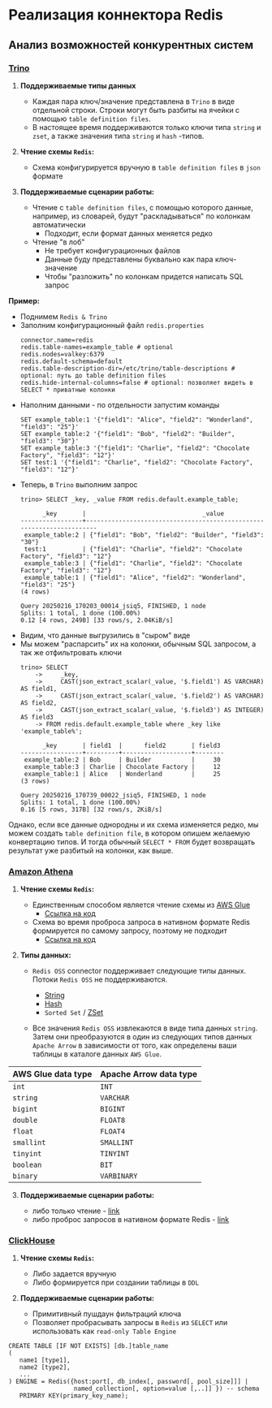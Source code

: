 # Реализация коннектора Redis

## Анализ возможностей конкурентных систем

### [Trino](https://trino.io/docs/current/connector/redis.html)

1. **Поддерживаемые типы данных**
    - Каждая пара ключ/значение представлена в `Trino` в виде отдельной строки. Строки могут быть разбиты на ячейки с
      помощью `table definition files`.
    - В настоящее время поддерживаются только ключи типа `string` и `zset`, а также значения типа `string` и `hash`
      -типов.

2. **Чтение схемы `Redis`:**
    - Схема конфигурируется вручную в `table definition files` в `json` формате

3. **Поддерживаемые сценарии работы:**
    - Чтение с `table definition files`, с помощью которого данные, например, из словарей, будут "раскладываться" по
      колонкам автоматически
        - Подходит, если формат данных меняется редко
    - Чтение "в лоб"
        - Не требует конфигурационных файлов
        - Данные буду представлены буквально как пара ключ-значение
        - Чтобы "разложить" по колонкам придется написать SQL запрос

**Пример:**

- Поднимем `Redis & Trino`
- Заполним конфигурационный файл `redis.properties`
   ```
   connector.name=redis
   redis.table-names=example_table # optional
   redis.nodes=valkey:6379
   redis.default-schema=default
   redis.table-description-dir=/etc/trino/table-descriptions # optional: путь до table definition files
   redis.hide-internal-columns=false # optional: позволяет видеть в SELECT * приватные колонки
   ```
- Наполним данными - по отдельности запустим команды
   ```
   SET example_table:1 '{"field1": "Alice", "field2": "Wonderland", "field3": "25"}'
   SET example_table:2 '{"field1": "Bob", "field2": "Builder", "field3": "30"}'
   SET example_table:3 '{"field1": "Charlie", "field2": "Chocolate Factory", "field3": "12"}'
   SET test:1 '{"field1": "Charlie", "field2": "Chocolate Factory", "field3": "12"}'
   ```
- Теперь, в `Trino` выполним запрос
   ```
   trino> SELECT _key, _value FROM redis.default.example_table;
         
         _key       |                                _value                                
   -----------------+----------------------------------------------------------------------
    example_table:2 | {"field1": "Bob", "field2": "Builder", "field3": "30"}               
    test:1          | {"field1": "Charlie", "field2": "Chocolate Factory", "field3": "12"} 
    example_table:3 | {"field1": "Charlie", "field2": "Chocolate Factory", "field3": "12"} 
    example_table:1 | {"field1": "Alice", "field2": "Wonderland", "field3": "25"}          
   (4 rows)
   
   Query 20250216_170203_00014_jsiq5, FINISHED, 1 node
   Splits: 1 total, 1 done (100.00%)
   0.12 [4 rows, 249B] [33 rows/s, 2.04KiB/s]
   ```
- Видим, что данные выгрузились в "сыром" виде
- Мы можем "распарсить" их на колонки, обычным SQL запросом, а так же отфильтровать ключи
   ```
   trino> SELECT 
       ->     _key, 
       ->     CAST(json_extract_scalar(_value, '$.field1') AS VARCHAR) AS field1,
       ->     CAST(json_extract_scalar(_value, '$.field2') AS VARCHAR) AS field2,
       ->     CAST(json_extract_scalar(_value, '$.field3') AS INTEGER) AS field3
       -> FROM redis.default.example_table where _key like 'example_table%';
         
         _key       | field1  |      field2       | field3 
   -----------------+---------+-------------------+--------
    example_table:2 | Bob     | Builder           |     30 
    example_table:3 | Charlie | Chocolate Factory |     12 
    example_table:1 | Alice   | Wonderland        |     25 
   (3 rows)
   
   Query 20250216_170739_00022_jsiq5, FINISHED, 1 node
   Splits: 1 total, 1 done (100.00%)
   0.16 [5 rows, 317B] [32 rows/s, 2KiB/s]
   ```

Однако, если все данные однородны и их схема изменяется редко, мы можем создать `table definition file`, в котором
опишем желаемую конвертацию типов. И тогда обычный `SELECT * FROM` будет возвращать результат уже разбитый на колонки,
как выше.

### [Amazon Athena](https://docs.aws.amazon.com/athena/latest/ug/connectors-redis.html)

1. **Чтение схемы `Redis`:**

    - Единственным способом является чтение схемы
      из [AWS Glue](https://docs.aws.amazon.com/athena/latest/ug/connectors-redis.html#connectors-redis-setting-up-databases-and-tables-in-glue)
        - [Ссылка на код](https://github.com/awslabs/aws-athena-query-federation/blob/8480b18200fe0a44a218f08561027effdc8880ff/athena-redis/src/main/java/com/amazonaws/athena/connectors/redis/RedisMetadataHandler.java#L218)
    - Схема во время проброса запроса в нативном формате Redis формируется по самому запросу, поэтому не подходит
        - [Ссылка на код](https://github.com/awslabs/aws-athena-query-federation/blob/8480b18200fe0a44a218f08561027effdc8880ff/athena-redis/src/main/java/com/amazonaws/athena/connectors/redis/RedisMetadataHandler.java#L237C29-L237C56)

2. **Типы данных:**

    - `Redis OSS` connector поддерживает следующие типы данных. Потоки `Redis OSS` не поддерживаются.
        - [String](https://redis.io/glossary/redis-data-structures/)
        - [Hash](https://redis.io/glossary/redis-data-structures/)
        - `Sorted Set` / [ZSet](https://redis.io/glossary/redis-sorted-sets/)

    - Все значения `Redis OSS` извлекаются в виде типа данных `string`. Затем они преобразуются в один из следующих
      типов
      данных `Apache Arrow` в зависимости от того, как определены ваши таблицы в каталоге данных `AWS Glue`.

| AWS Glue data type | Apache Arrow data type |
|--------------------|------------------------|
| `int`              | `INT`                  |
| `string`           | `VARCHAR`              |
| `bigint`           | `BIGINT`               |
| `double`           | `FLOAT8`               |
| `float`            | `FLOAT4`               |
| `smallint`         | `SMALLINT`             |
| `tinyint`          | `TINYINT`              |
| `boolean`          | `BIT`                  |
| `binary`           | `VARBINARY`            |

3. **Поддерживаемые сценарии работы:**

    - либо только чтение - [link](https://docs.aws.amazon.com/athena/latest/ug/connect-to-a-data-source.html)
    - либо проброс запросов в нативном формате
      Redis - [link](https://docs.aws.amazon.com/athena/latest/ug/connectors-redis.html#connectors-redis-passthrough-queries)

### [ClickHouse](https://clickhouse.com/docs/en/engines/table-engines/integrations/redis)

1. **Чтение схемы `Redis`:**
    - Либо задается вручную
    - Либо формируется при создании таблицы в `DDL`

2. **Поддерживаемые сценарии работы:**
    - Примитивный пушдаун фильтраций ключа
    - Позволяет пробрасывать запросы в `Redis` из `SELECT` или использовать как `read-only Table Engine`

```
CREATE TABLE [IF NOT EXISTS] [db.]table_name
(
   name1 [type1],
   name2 [type2],
   ...
) ENGINE = Redis({host:port[, db_index[, password[, pool_size]]] |
                  named_collection[, option=value [,..]] }) -- schema
   PRIMARY KEY(primary_key_name);
```